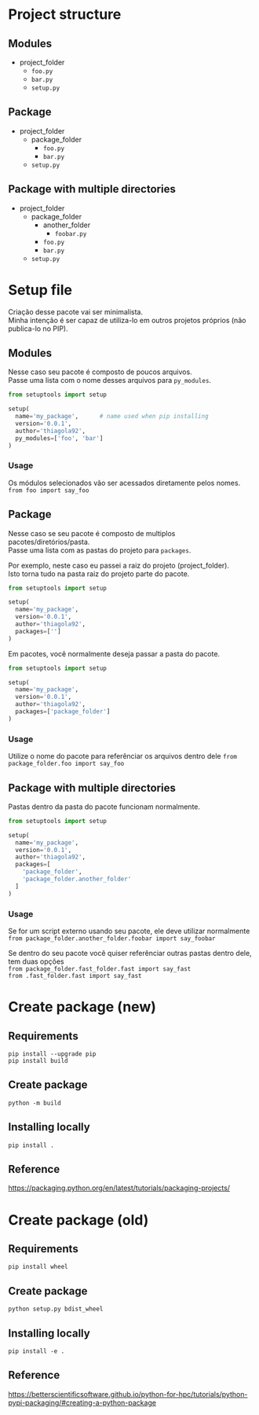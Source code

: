 # Project structure

## Modules
* project_folder
  * `foo.py`
  * `bar.py`
  * `setup.py`

## Package
* project_folder
  * package_folder
    * `foo.py`
    * `bar.py`
  * `setup.py`

## Package with multiple directories
* project_folder
  * package_folder
    * another_folder
      * `foobar.py`
    * `foo.py`
    * `bar.py`
  * `setup.py`

# Setup file
Criação desse pacote vai ser minimalista.  
Minha intenção é ser capaz de utiliza-lo em outros projetos próprios (não publica-lo no PIP).  

## Modules
Nesse caso seu pacote é composto de poucos arquivos.  
Passe uma lista com o nome desses arquivos para `py_modules`.  

```python
from setuptools import setup

setup(
  name='my_package',      # name used when pip installing
  version='0.0.1',
  author='thiagola92',
  py_modules=['foo', 'bar']
)
```

### Usage
Os módulos selecionados vão ser acessados diretamente pelos nomes.  
`from foo import say_foo`  

## Package
Nesse caso se seu pacote é composto de multiplos pacotes/diretórios/pasta.  
Passe uma lista com as pastas do projeto para `packages`.  

Por exemplo, neste caso eu passei a raiz do projeto (project_folder).  
Isto torna tudo na pasta raiz do projeto parte do pacote.  
```python
from setuptools import setup

setup(
  name='my_package',
  version='0.0.1',
  author='thiagola92',
  packages=['']
)
```

Em pacotes, você normalmente deseja passar a pasta do pacote.  
```python
from setuptools import setup

setup(
  name='my_package',
  version='0.0.1',
  author='thiagola92',
  packages=['package_folder']
)
```

### Usage
Utilize o nome do pacote para referênciar os arquivos dentro dele
`from package_folder.foo import say_foo`  

## Package with multiple directories
Pastas dentro da pasta do pacote funcionam normalmente.  
```python
from setuptools import setup

setup(
  name='my_package',
  version='0.0.1',
  author='thiagola92',
  packages=[
    'package_folder',
    'package_folder.another_folder'
  ]
)
```

### Usage
Se for um script externo usando seu pacote, ele deve utilizar normalmente  
`from package_folder.another_folder.foobar import say_foobar`  

Se dentro do seu pacote você quiser referênciar outras pastas dentro dele, tem duas opções  
`from package_folder.fast_folder.fast import say_fast`  
`from .fast_folder.fast import say_fast`  

# Create package (new)

## Requirements
`pip install --upgrade pip`  
`pip install build`  

## Create package
`python -m build`  

## Installing locally
`pip install .`  

## Reference
https://packaging.python.org/en/latest/tutorials/packaging-projects/

# Create package (old)

## Requirements
`pip install wheel`  

## Create package
`python setup.py bdist_wheel`  

## Installing locally
`pip install -e .`  

## Reference
https://betterscientificsoftware.github.io/python-for-hpc/tutorials/python-pypi-packaging/#creating-a-python-package
